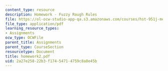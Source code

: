 ```yaml
---
content_type: resource
description: Homework - Fuzzy Rough Rules
file: https://ol-ocw-studio-app-qa.s3.amazonaws.com/courses/hst-951j-medical-decision-support-spring-2003/2a27e25822b3f17454714759c8a8e45b_homework2.pdf
file_type: application/pdf
learning_resource_types:
- Assignments
ocw_type: OCWFile
parent_title: Assignments
parent_type: CourseSection
resourcetype: Document
title: homework2.pdf
uid: 2a27e258-22b3-f174-5471-4759c8a8e45b
---
```

